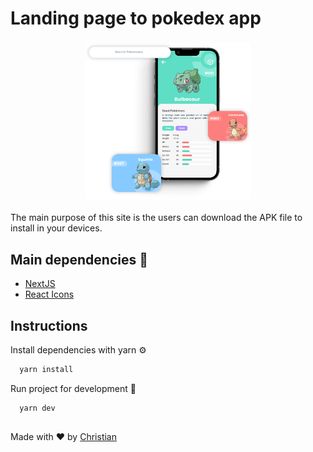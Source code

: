 #   Landing page to pokedex app


<div align="center">

  ### <img src="https://github.com/Chris-specs/pokedex-landing/blob/master/public/images/mockup.svg" height="250px"/>
  
</div>

The main purpose of this site is the users can download the APK file to install in your devices.

## Main dependencies 🧱

 - [NextJS](https://nextjs.org/)
 - [React Icons](https://react-icons.github.io/react-icons/)
  
## Instructions

Install dependencies with yarn ⚙️

```bash 
  yarn install
```

Run project for development 🚧

```bash 
  yarn dev
```

## 
Made with ❤️ by [Christian](https://github.com/Chris-specs)

